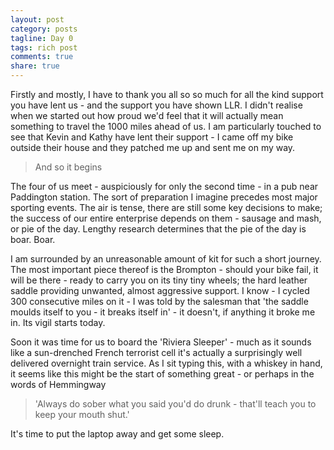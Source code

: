 ```yaml
---
layout: post
category: posts
tagline: Day 0
tags: rich post
comments: true
share: true
---
```

Firstly and mostly, I have to thank you all so so much for all the kind support you have lent us - and the support you have shown LLR. I didn't realise when we started out how proud we'd feel that it will actually mean something to travel the 1000 miles ahead of us. I am particularly touched to see that Kevin and Kathy have lent their support - I came off my bike outside their house and they patched me up and sent me on my way.

> And so it begins

The four of us meet - auspiciously for only the second time - in a pub near Paddington station. The sort of preparation I imagine precedes most major sporting events. The air is tense, there are still some key decisions to make; the success of our entire enterprise depends on them - sausage and mash, or pie of the day. Lengthy research determines that the pie of the day is boar. Boar.

I am surrounded by an unreasonable amount of kit for such a short journey. The most important piece thereof is the Brompton - should your bike fail, it will be there - ready to carry you on its tiny tiny wheels; the hard leather saddle providing unwanted, almost aggressive support. I know - I cycled 300 consecutive miles on it - I was told by the salesman that 'the saddle moulds itself to you - it breaks itself in' - it doesn't, if anything it broke me in. Its vigil starts today.

Soon it was time for us to board the 'Riviera Sleeper' - much as it sounds like a sun-drenched French terrorist cell it's actually a surprisingly well delivered overnight train service. As I sit typing this, with a whiskey in hand, it seems like this might be the start of something great - or perhaps in the words of Hemmingway

> 'Always do sober what you said you'd do drunk - that'll teach you to keep your mouth shut.'

It's time to put the laptop away and get some sleep.






